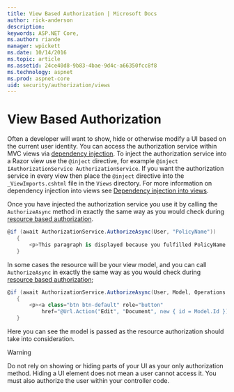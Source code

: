 ```yaml
---
title: View Based Authorization | Microsoft Docs
author: rick-anderson
description: 
keywords: ASP.NET Core,
ms.author: riande
manager: wpickett
ms.date: 10/14/2016
ms.topic: article
ms.assetid: 24ce40d8-9b83-4bae-9d4c-a66350fcc8f8
ms.technology: aspnet
ms.prod: aspnet-core
uid: security/authorization/views
---
```

# View Based Authorization

<a name=security-authorization-views></a>

Often a developer will want to show, hide or otherwise modify a UI based on the current user identity. You can access the authorization service within MVC views via [dependency injection](../../fundamentals/dependency-injection.md#fundamentals-dependency-injection). To inject the authorization service into a Razor view use the `@inject` directive, for example `@inject IAuthorizationService AuthorizationService`. If you want the authorization service in every view then place the `@inject` directive into the `_ViewImports.cshtml` file in the `Views` directory. For more information on dependency injection into views see [Dependency injection into views](../../mvc/views/dependency-injection.md).

Once you have injected the authorization service you use it by calling the `AuthorizeAsync` method in exactly the same way as you would check during [resource based authorization](resourcebased.md#security-authorization-resource-based-imperative).

```csharp
@if (await AuthorizationService.AuthorizeAsync(User, "PolicyName"))
   {
       <p>This paragraph is displayed because you fulfilled PolicyName.</p>
   }
   ```

In some cases the resource will be your view model, and you can call `AuthorizeAsync` in exactly the same way as you would check during [resource based authorization](resourcebased.md#security-authorization-resource-based-imperative);

```csharp
@if (await AuthorizationService.AuthorizeAsync(User, Model, Operations.Edit))
   {
       <p><a class="btn btn-default" role="button"
           href="@Url.Action("Edit", "Document", new { id = Model.Id })">Edit</a></p>
   }
   ```

Here you can see the model is passed as the resource authorization should take into consideration.

>[!WARNING]
>Do not rely on showing or hiding parts of your UI as your only authorization method. Hiding a UI element does not mean a user cannot access it. You must also authorize the user within your controller code.
